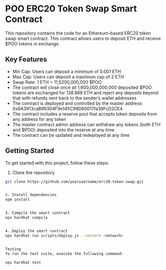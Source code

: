 # POO ERC20 Token Swap Smart Contract

This repository contains the code for an Ethereum-based ERC20 token swap smart contract. This contract allows users to deposit ETH and receive $POO tokens in exchange.

## Key Features

- Min Cap:  Users can deposit a minimum of 0.001 ETH
- Max Cap:  Users can deposit a maximum cap of 2 ETH
- Swap Rate:  1 ETH = 11,5200,000,000 $POO
- The contract will close once all 1,600,000,000,000 deposited $POO tokens are exchanged for 138.888 ETH and reject any deposits beyond that with refunds sent back to the sender’s wallet addresses
- The contract is deployed and controlled by the master address: 0x6A3913caB99304F9e145C99D60017fa38FcD2CE4
- The contract includes a reserve pool that accepts token deposits from any address for any token
- The master contract admin address can withdraw any tokens (both ETH and $POO) deposited into the reserve at any time
- The contract can be updated and redeployed at any time

## Getting Started

To get started with this project, follow these steps:

1. Clone the repository
```bash
git clone https://github.com/yourusername/erc20-token-swap.git


2. Install dependencies
npm install


3. Compile the smart contract
npx hardhat compile


4. Deploy the smart contract
npx hardhat run scripts/deploy.js --network <network>


Testing
To run the test suite, execute the following command:

npx hardhat test

